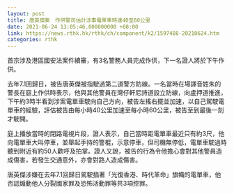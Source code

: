 ```yaml
---
layout: post
title: 唐英傑案　作供警司估計涉事電單車時速40至60公里
date: 2021-06-24 13:05:46.000000000 +08:00
link: https://news.rthk.hk/rthk/ch/component/k2/1597488-20210624.htm
categories: rthk
---
```


首宗涉及港區國安法案件續審，有3名警務人員完成作供，下一名證人將於下午作供。

去年7.1回歸日，被告唐英傑被指駛過第二道警方防線。一名當時在場譯音姓朱的警長在庭上作供時表示，他與其他警員在灣仔軒尼詩道設立防線，向盧押道推進，下午約3時半看到涉案電單車駛向自己方向，被告左搖右擺並加速，以自己駕駛電單車的經驗，評估被告由每小時40公里加速至每小時60公里，被告至到最後一刻才駛開。

庭上播放當時的閉路電視片段，證人表示，自己當時距電單車最近只有約3尺，他向電單車大叫停車，並舉起手持的警棍，示意停車，但司機無停低，電單車駛過時聽到附近有約50人歡呼及拍掌。證人又說，被告的行為令他擔心會對其他警員造成傷害，若發生交通意外，亦會對路人造成傷害。

唐英傑涉嫌在去年7.1回歸日駕駛插著「光復香港、時代革命」旗幟的電單車，他否認煽動他人分裂國家罪及恐怖活動罪等共3項控罪。
